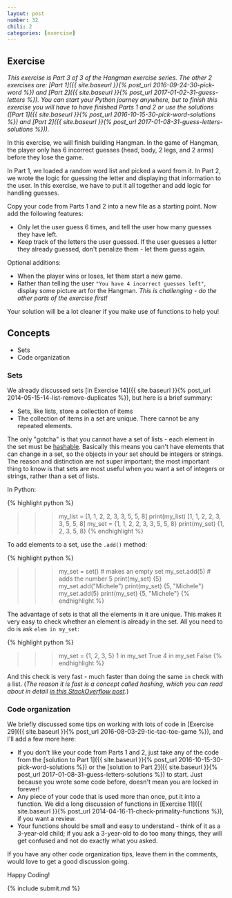 ```yaml
---
layout: post
number: 32
chili: 2
categories: [exercise]
---
```


## Exercise

_This exercise is Part 3 of 3 of the Hangman exercise series. The other 2 exercises are: [Part 1]({{ site.baseurl }}{% post_url 2016-09-24-30-pick-word %}) and [Part 2]({{ site.baseurl }}{% post_url 2017-01-02-31-guess-letters %}). You can start your Python journey anywhere, but to finish this exercise you will have to have finished Parts 1 and 2 or use the solutions ([Part 1]({{ site.baseurl }}{% post_url 2016-10-15-30-pick-word-solutions %}) and [Part 2]({{ site.baseurl }}{% post_url 2017-01-08-31-guess-letters-solutions %}))._

In this exercise, we will finish building Hangman. In the game of Hangman, the player only has 6 incorrect guesses (head, body, 2 legs, and 2 arms) before they lose the game.

In Part 1, we loaded a random word list and picked a word from it. In Part 2, we wrote the logic for guessing the letter and displaying that information to the user. In this exercise, we have to put it all together and add logic for handling guesses.

Copy your code from Parts 1 and 2 into a new file as a starting point. Now add the following features:

* Only let the user guess 6 times, and tell the user how many guesses they have left.
* Keep track of the letters the user guessed. If the user guesses a letter they already guessed, don't penalize them - let them guess again.

Optional additions:

* When the player wins or loses, let them start a new game.
* Rather than telling the user `"You have 4 incorrect guesses left"`, display some picture art for the Hangman. _This is challenging - do the other parts of the exercise first!_

Your solution will be a lot cleaner if you make use of functions to help you!

## Concepts

* Sets
* Code organization

### Sets

We already discussed sets [in Exercise 14]({{ site.baseurl }}{% post_url 2014-05-15-14-list-remove-duplicates %}), but here is a brief summary:

* Sets, like lists, store a collection of items
* The collection of items in a set are unique. There cannot be any repeated elements.

The only "gotcha" is that you cannot have a set of lists - each element in the set must be [hashable](https://docs.python.org/3.6/glossary.html#term-hashable). Basically this means you can't have elements that can change in a set, so the objects in your set should be integers or strings. The reason and distinction are not super important; the most important thing to know is that sets are most useful when you want a set of integers or strings, rather than a set of lists.

In Python:

{% highlight python %}
>>> my_list = [1, 1, 2, 2, 3, 3, 5, 5, 8]
>>> print(my_list)
[1, 1, 2, 2, 3, 3, 5, 5, 8]
>>> my_set = {1, 1, 2, 2, 3, 3, 5, 5, 8}
>>> print(my_set)
{1, 2, 3, 5, 8}
{% endhighlight %}

To add elements to a set, use the `.add()` method:

{% highlight python %}
>>> my_set = set()  # makes an empty set
>>> my_set.add(5)  # adds the number 5
>>> print(my_set)
{5}
>>> my_set.add("Michele")
>>> print(my_set)
{5, "Michele"}
>>> my_set.add(5)
>>> print(my_set)
{5, "Michele"}
{% endhighlight %}

The advantage of sets is that all the elements in it are unique. This makes it very easy to check whether an element is already in the set. All you need to do is ask `elem in my_set`:

{% highlight python %}
>>> my_set = {1, 2, 3, 5}
>>> 1 in my_set
True
>>> 4 in my_set
False
{% endhighlight %}

And this check is very fast - much faster than doing the same `in` check with a list. (_The reason it is fast is a concept called hashing, which you can read about in detail [in this StackOverflow post](http://stackoverflow.com/questions/3949310/how-is-set-implemented)._)

### Code organization

We briefly discussed some tips on working with lots of code in [Exercise 29]({{ site.baseurl }}{% post_url 2016-08-03-29-tic-tac-toe-game %}), and I'll add a few more here:

* If you don't like your code from Parts 1 and 2, just take any of the code from the [solution to Part 1]({{ site.baseurl }}{% post_url 2016-10-15-30-pick-word-solutions %}) or the [solution to Part 2]({{ site.baseurl }}{% post_url 2017-01-08-31-guess-letters-solutions %}) to start. Just because you wrote some code before, doesn't mean you are locked in forever!
* Any piece of your code that is used more than once, put it into a function. We did a long discussion of functions in [Exercise 11]({{ site.baseurl }}{% post_url 2014-04-16-11-check-primality-functions %}), if you want a review.
* Your functions should be small and easy to understand - think of it as a 3-year-old child; if you ask a 3-year-old to do too many things, they will get confused and not do exactly what you asked.

If you have any other code organization tips, leave them in the comments, would love to get a good discussion going.

Happy Coding!

{% include submit.md %}
